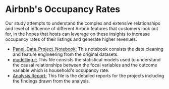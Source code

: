# Airbnb's Occupancy Rates

Our study attempts to understand the complex and extensive relationships and level of influence of different Airbnb features that customers look out for,  in the hopes that hosts can leverage on these insights to increase occupancy rates of their listings and generate higher revenues. 

- [Panel_Data_Project_Notebook:](https://github.com/yy96/portfolio/blob/master/Airbnb's%20Occupancy%20Rates/Panel_Data_Project_Notebook.ipynb)
This notebook consists the data cleaning and feature engineering from the original datasets.
- [modelling.r:](https://github.com/yy96/portfolio/blob/master/Airbnb's%20Occupancy%20Rates/modelling.R)
This file consists the statistical models used to understand the causal relationships between the focal variables and the outcome variable which is household's occupancy rate.
- [Analysis Report:](https://github.com/yy96/portfolio/blob/master/Airbnb's%20Occupancy%20Rates/Analysis%20Report.pdf)
This file is the detailed reports for the projects including the findings drawn from the analysis.

